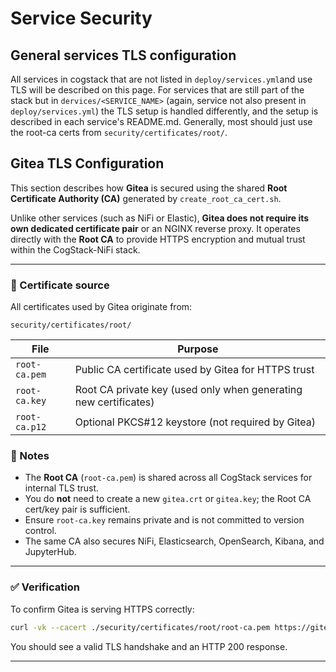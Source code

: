 # Service Security

## General services TLS configuration

All services in cogstack that are not listed in `deploy/services.yml`and use TLS will be described on this page. For services that are still part of the stack but in `dervices/<SERVICE_NAME>` (again, service not also present in `deploy/services.yml`) the TLS setup is handled differently, and the setup is described in each service's README.md. Generally, most should just use the root-ca certs from `security/certificates/root/`.

## Gitea TLS Configuration

This section describes how **Gitea** is secured using the shared **Root Certificate Authority (CA)** generated by `create_root_ca_cert.sh`.

Unlike other services (such as NiFi or Elastic), **Gitea does not require its own dedicated certificate pair** or an NGINX reverse proxy.
It operates directly with the **Root CA** to provide HTTPS encryption and mutual trust within the CogStack-NiFi stack.

---

### 📁 Certificate source

All certificates used by Gitea originate from:

```text
security/certificates/root/
```

| File | Purpose |
|------|----------|
| `root-ca.pem` | Public CA certificate used by Gitea for HTTPS trust |
| `root-ca.key` | Root CA private key (used only when generating new certificates) |
| `root-ca.p12` | Optional PKCS#12 keystore (not required by Gitea) |


### 🧠 Notes

- The **Root CA** (`root-ca.pem`) is shared across all CogStack services for internal TLS trust.
- You do **not** need to create a new `gitea.crt` or `gitea.key`; the Root CA cert/key pair is sufficient.
- Ensure `root-ca.key` remains private and is not committed to version control.
- The same CA also secures NiFi, Elasticsearch, OpenSearch, Kibana, and JupyterHub.

---

### ✅ Verification

To confirm Gitea is serving HTTPS correctly:

```bash
curl -vk --cacert ./security/certificates/root/root-ca.pem https://gitea.local:2222/
```

You should see a valid TLS handshake and an HTTP 200 response.

---
